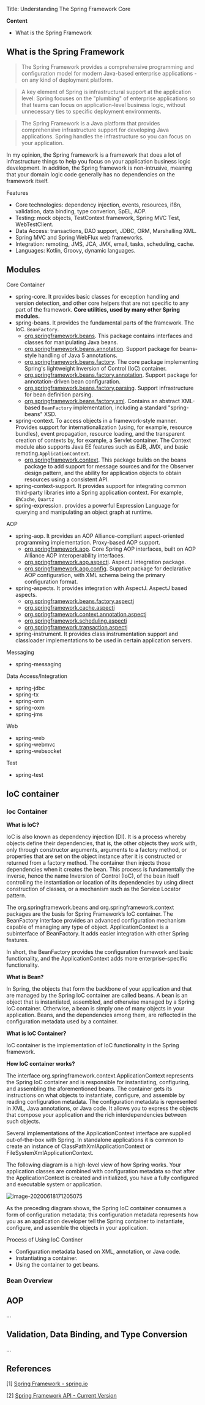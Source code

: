 Title: Understanding The Spring Framework Core

**Content**

- What is the Spring Framework



## What is the Spring Framework

> The Spring Framework provides a comprehensive programming and configuration model for modern Java-based enterprise applications - on any kind of deployment platform.

> A key element of Spring is infrastructural support at the application level: Spring focuses on the "plumbing" of enterprise applications so that teams can focus on application-level business logic, without unnecessary ties to specific deployment environments.

> The Spring Framework is a Java platform that provides comprehensive infrastructure support for developing Java applications. Spring handles the infrastructure so you can focus on your application.

In my opinion, the Spring framework is a framework that does a lot of infrastructure things to help you focus on your application business logic development. In addition, the Spring framework is non-intrusive, meaning that your domain logic code generally has no dependencies on the framework itself.

Features

- Core technologies: dependency injection, events, resources, i18n, validation, data binding, type converion, SpEL, AOP.
- Testing: mock objects, TestContext framework, Spring MVC Test, WebTestClient.
- Data Access: transactions, DAO support, JDBC, ORM, Marshalling XML.
- Spring MVC and Spring WebFlux web frameworks.
- Integration: remoting, JMS, JCA, JMX, email, tasks, scheduling, cache.
- Languages: Kotlin, Groovy, dynamic languages.

## Modules

Core Container

- spring-core. It provides basic classes for exception handling and version detection, and other core helpers that are not specific to any part of the framework. **Core utilities, used by many other Spring modules.**
- spring-beans. It provides the fundamental parts of the framework. The IoC. `BeanFactory`.
  - [org.springframework.beans](https://docs.spring.io/spring-framework/docs/current/javadoc-api/org/springframework/beans/package-summary.html). This package contains interfaces and classes for manipulating Java beans.
  - [org.springframework.beans.annotation](https://docs.spring.io/spring-framework/docs/current/javadoc-api/org/springframework/beans/annotation/package-summary.html). Support package for beans-style handling of Java 5 annotations.
  - [org.springframework.beans.factory](https://docs.spring.io/spring-framework/docs/current/javadoc-api/org/springframework/beans/factory/package-summary.html). The core package implementing Spring's lightweight Inversion of Control (IoC) container.
  - [org.springframework.beans.factory.annotation](https://docs.spring.io/spring-framework/docs/current/javadoc-api/org/springframework/beans/factory/annotation/package-summary.html). Support package for annotation-driven bean configuration.
  - [org.springframework.beans.factory.parsing](https://docs.spring.io/spring-framework/docs/current/javadoc-api/org/springframework/beans/factory/parsing/package-summary.html). Support infrastructure for bean definition parsing.
  - [org.springframework.beans.factory.xml](https://docs.spring.io/spring-framework/docs/current/javadoc-api/org/springframework/beans/factory/xml/package-summary.html). Contains an abstract XML-based `BeanFactory` implementation, including a standard "spring-beans" XSD.
- spring-context. To access objects in a framework-style manner. Provides support for internationalization (using, for example, resource bundles), event propagation, resource loading,  and the transparent creation of contexts by, for example, a Servlet container. The Context module  also supports Java EE features such as EJB, JMX, and basic remoting.`ApplicationContext`.
  - [org.springframework.context](https://docs.spring.io/spring-framework/docs/current/javadoc-api/org/springframework/context/package-summary.html). This package builds on the beans package to add support for message sources and for the Observer design pattern, and the ability for application objects to obtain resources using a consistent API.
- spring-context-support. It provides support for integrating common third-party libraries into a Spring application context. For example, `EhCache`, `Quartz`
- spring-expression. provides a powerful Expression Language for querying and manipulating an object graph at runtime.

AOP

- spring-aop. It provides an AOP Alliance-compliant aspect-oriented programming implementation. Proxy-based AOP support.
  - [org.springframework.aop](https://docs.spring.io/spring-framework/docs/current/javadoc-api/org/springframework/aop/package-summary.html). Core Spring AOP interfaces, built on AOP Alliance AOP interoperability interfaces.
  - [org.springframework.aop.aspectj](https://docs.spring.io/spring-framework/docs/current/javadoc-api/org/springframework/aop/aspectj/package-summary.html). AspectJ integration package.
  - [org.springframework.aop.config](https://docs.spring.io/spring-framework/docs/current/javadoc-api/org/springframework/aop/config/package-summary.html). Support package for declarative AOP configuration, with XML schema being the primary configuration format.
- spring-aspects. It provides integration with AspectJ. AspectJ based aspects.
  - [org.springframework.beans.factory.aspectj](https://docs.spring.io/spring-framework/docs/current/javadoc-api/org/springframework/beans/factory/aspectj/package-summary.html)
  - [org.springframework.cache.aspectj](https://docs.spring.io/spring-framework/docs/current/javadoc-api/org/springframework/cache/aspectj/package-summary.html)
  - [org.springframework.context.annotation.aspectj](https://docs.spring.io/spring-framework/docs/current/javadoc-api/org/springframework/context/annotation/aspectj/package-summary.html)
  - [org.springframework.scheduling.aspectj](https://docs.spring.io/spring-framework/docs/current/javadoc-api/org/springframework/scheduling/aspectj/package-summary.html)
  - [org.springframework.transaction.aspectj](https://docs.spring.io/spring-framework/docs/current/javadoc-api/org/springframework/transaction/aspectj/package-summary.html)
- spring-instrument. It provides class instrumentation support and classloader implementations to be used in certain application servers. 

Messaging

- spring-messaging

Data Access/Integration

- spring-jdbc
- spring-tx
- spring-orm
- spring-oxm
- spring-jms

Web

- spring-web
- spring-webmvc
- spring-websocket

Test

- spring-test

## IoC container

### Ioc Container

**What is IoC?**

IoC is also known as dependency injection (DI). It is a process whereby objects define their dependencies, that is, the other objects they work with, only through constructor arguments, arguments to a factory method, or properties that are set on the object instance after it is constructed or returned from a factory method. The container then injects those dependencies when it creates the bean. This process is fundamentally the inverse, hence the name Inversion of Control (IoC), of the bean itself controlling the instantiation or location of its dependencies by using direct construction of classes, or a mechanism such as the Service Locator pattern.

The org.springframework.beans and org.springframework.context packages are the basis for Spring Framework’s IoC container. The BeanFactory interface provides an advanced configuration mechanism capable of managing any type of object. ApplicationContext is a subinterface of BeanFactory. It adds easier integration with other Spring features.

In short, the BeanFactory provides the configuration framework and basic functionality, and the ApplicationContext adds more enterprise-specific functionality.

**What is Bean?**

In Spring, the objects that form the backbone of your application and that are managed by the Spring IoC container are called beans. A bean is an object that is instantiated, assembled, and otherwise managed by a Spring IoC container. Otherwise, a bean is simply one of many objects in your application. Beans, and the dependencies among them, are reflected in the configuration metadata used by a container.

**What is IoC Container?**

IoC container is the implementation of IoC functionality in the Spring framework.

**How IoC container works?**

The interface org.springframework.context.ApplicationContext represents the Spring IoC container and is responsible for instantiating, configuring, and assembling the aforementioned beans. The container gets its instructions on what objects to instantiate, configure, and assemble by reading configuration metadata. The configuration metadata is represented in XML, Java annotations, or Java code. It allows you to express the objects that compose your application and the rich interdependencies between such objects.

Several implementations of the ApplicationContext interface are supplied out-of-the-box with Spring. In standalone applications it is common to create an instance of ClassPathXmlApplicationContext or FileSystemXmlApplicationContext. 

The following diagram is a high-level view of how Spring works. Your application classes are combined with configuration metadata so that after the ApplicationContext is created and initialized, you have a fully configured and executable system or application.

![image-20200618171205075](spring-ioc-container.png)

As the preceding diagram shows, the Spring IoC container consumes a form of configuration metadata; this configuration metadata represents how you as an application developer tell the Spring container to
instantiate, configure, and assemble the objects in your application.

Process of Using IoC Continer

- Configuration metadata based on XML, annotation, or Java code.
- Instantiating a container.
- Using the container to get beans.

### Bean Overview



## AOP

...

## Validation, Data Binding, and Type Conversion

...

## References

[1] [Spring Framework - spring.io](https://spring.io/projects/spring-framework)

[2] [Spring Framework API - Current Version](https://docs.spring.io/spring-framework/docs/current/javadoc-api/)